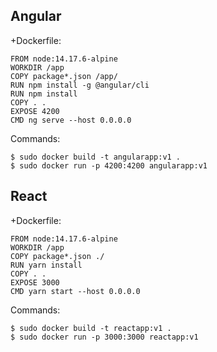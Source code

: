 ## Angular

+Dockerfile:
```
FROM node:14.17.6-alpine
WORKDIR /app
COPY package*.json /app/
RUN npm install -g @angular/cli
RUN npm install 
COPY . .
EXPOSE 4200
CMD ng serve --host 0.0.0.0
```

Commands:
```
$ sudo docker build -t angularapp:v1 .
$ sudo docker run -p 4200:4200 angularapp:v1
```

## React

+Dockerfile:
```
FROM node:14.17.6-alpine
WORKDIR /app
COPY package*.json ./
RUN yarn install
COPY . .
EXPOSE 3000
CMD yarn start --host 0.0.0.0
```

Commands:
```
$ sudo docker build -t reactapp:v1 .
$ sudo docker run -p 3000:3000 reactapp:v1
```